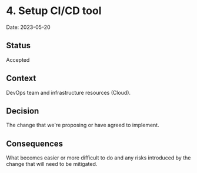 # 4. Setup CI/CD tool

Date: 2023-05-20

## Status

Accepted

## Context

DevOps team and infrastructure resources (Cloud).

## Decision

The change that we're proposing or have agreed to implement.

## Consequences

What becomes easier or more difficult to do and any risks introduced by the change that will need to be mitigated.
